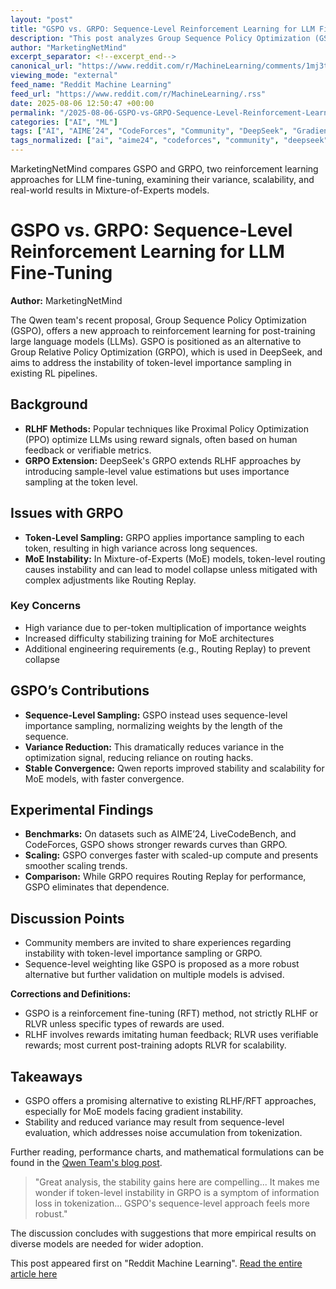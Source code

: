```yaml
---
layout: "post"
title: "GSPO vs. GRPO: Sequence-Level Reinforcement Learning for LLM Fine-Tuning"
description: "This post analyzes Group Sequence Policy Optimization (GSPO), a reinforcement learning technique for fine-tuning large language models (LLMs), comparing its stability and scalability to Group Relative Policy Optimization (GRPO) used in DeepSeek. The discussion covers variance issues in token-level importance sampling, benefits for Mixture-of-Experts architectures, and experimental results from recent benchmarks."
author: "MarketingNetMind"
excerpt_separator: <!--excerpt_end-->
canonical_url: "https://www.reddit.com/r/MachineLearning/comments/1mj3t3r/d_gspo_qwen3s_sequencelevel_rlhf_method_vs_grpo/"
viewing_mode: "external"
feed_name: "Reddit Machine Learning"
feed_url: "https://www.reddit.com/r/MachineLearning/.rss"
date: 2025-08-06 12:50:47 +00:00
permalink: "/2025-08-06-GSPO-vs-GRPO-Sequence-Level-Reinforcement-Learning-for-LLM-Fine-Tuning.html"
categories: ["AI", "ML"]
tags: ["AI", "AIME’24", "CodeForces", "Community", "DeepSeek", "Gradient Stability", "GRPO", "GSPO", "LiveCodeBench", "LLM Fine Tuning", "MachineLearning", "Mixture Of Experts", "ML", "Model Convergence", "Policy Optimization", "PPO", "Qwen3", "Reinforcement Learning", "RFT", "RLHF", "Routing Replay", "Scaling Analysis", "Sequence Level Sampling", "Token Level Sampling", "Variance Reduction"]
tags_normalized: ["ai", "aime24", "codeforces", "community", "deepseek", "gradient stability", "grpo", "gspo", "livecodebench", "llm fine tuning", "machinelearning", "mixture of experts", "ml", "model convergence", "policy optimization", "ppo", "qwen3", "reinforcement learning", "rft", "rlhf", "routing replay", "scaling analysis", "sequence level sampling", "token level sampling", "variance reduction"]
---
```


MarketingNetMind compares GSPO and GRPO, two reinforcement learning approaches for LLM fine-tuning, examining their variance, scalability, and real-world results in Mixture-of-Experts models.<!--excerpt_end-->

# GSPO vs. GRPO: Sequence-Level Reinforcement Learning for LLM Fine-Tuning

**Author:** MarketingNetMind

The Qwen team's recent proposal, Group Sequence Policy Optimization (GSPO), offers a new approach to reinforcement learning for post-training large language models (LLMs). GSPO is positioned as an alternative to Group Relative Policy Optimization (GRPO), which is used in DeepSeek, and aims to address the instability of token-level importance sampling in existing RL pipelines.

## Background

- **RLHF Methods:** Popular techniques like Proximal Policy Optimization (PPO) optimize LLMs using reward signals, often based on human feedback or verifiable metrics.
- **GRPO Extension:** DeepSeek's GRPO extends RLHF approaches by introducing sample-level value estimations but uses importance sampling at the token level.

## Issues with GRPO

- **Token-Level Sampling:** GRPO applies importance sampling to each token, resulting in high variance across long sequences.
- **MoE Instability:** In Mixture-of-Experts (MoE) models, token-level routing causes instability and can lead to model collapse unless mitigated with complex adjustments like Routing Replay.

### Key Concerns

- High variance due to per-token multiplication of importance weights
- Increased difficulty stabilizing training for MoE architectures
- Additional engineering requirements (e.g., Routing Replay) to prevent collapse

## GSPO’s Contributions

- **Sequence-Level Sampling:** GSPO instead uses sequence-level importance sampling, normalizing weights by the length of the sequence.
- **Variance Reduction:** This dramatically reduces variance in the optimization signal, reducing reliance on routing hacks.
- **Stable Convergence:** Qwen reports improved stability and scalability for MoE models, with faster convergence.

## Experimental Findings

- **Benchmarks:** On datasets such as AIME’24, LiveCodeBench, and CodeForces, GSPO shows stronger rewards curves than GRPO.
- **Scaling:** GSPO converges faster with scaled-up compute and presents smoother scaling trends.
- **Comparison:** While GRPO requires Routing Replay for performance, GSPO eliminates that dependence.

## Discussion Points

- Community members are invited to share experiences regarding instability with token-level importance sampling or GRPO.
- Sequence-level weighting like GSPO is proposed as a more robust alternative but further validation on multiple models is advised.

**Corrections and Definitions:**

- GSPO is a reinforcement fine-tuning (RFT) method, not strictly RLHF or RLVR unless specific types of rewards are used.
- RLHF involves rewards imitating human feedback; RLVR uses verifiable rewards; most current post-training adopts RLVR for scalability.

## Takeaways

- GSPO offers a promising alternative to existing RLHF/RFT approaches, especially for MoE models facing gradient instability.
- Stability and reduced variance may result from sequence-level evaluation, which addresses noise accumulation from tokenization.

Further reading, performance charts, and mathematical formulations can be found in the [Qwen Team's blog post](https://blog.netmind.ai/article/Qwen_Team_Proposes_GSPO_for_Qwen3%2C_Claims_DeepSeek).

> "Great analysis, the stability gains here are compelling... It makes me wonder if token-level instability in GRPO is a symptom of information loss in tokenization... GSPO's sequence-level approach feels more robust."

The discussion concludes with suggestions that more empirical results on diverse models are needed for wider adoption.

This post appeared first on "Reddit Machine Learning". [Read the entire article here](https://www.reddit.com/r/MachineLearning/comments/1mj3t3r/d_gspo_qwen3s_sequencelevel_rlhf_method_vs_grpo/)
